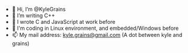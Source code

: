 - 👋 Hi, I’m @KyleGrains
- 👀 I’m writing C++
- 🌱 I wrote C and JavaScript at work before
- 💞️ I'm coding in Linux environment, and embedded/Windows before
- 📫 My mail address: kyle.grains@gmail.com (A dot between kyle and grains)

<!---
KyleGrains/KyleGrains is a ✨ special ✨ repository because its `README.md` (this file) appears on your GitHub profile.
You can click the Preview link to take a look at your changes.
--->
